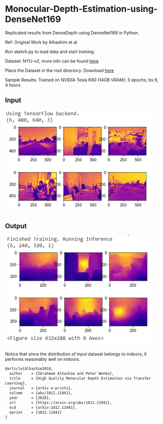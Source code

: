 # Monocular-Depth-Estimation-using-DenseNet169

Replicated results from DenseDepth using DenseNet169 in Python.

Ref: Original Work by Alhashim et al.

Run sketch.py to load data and start training.

Dataset: NYU-v2, more info can be found [here](https://cs.nyu.edu/~silberman/datasets/nyu_depth_v2.html)

Place the Dataset in the root directory. Download [here](https://s3-eu-west-1.amazonaws.com/densedepth/nyu_data.zip)

Sample Results: Trained on NVIDIA Tesla K80 (14GB VRAM); 3 epochs, bs 6, 4 hours

## Input 

![6 input images from indoor and outdoor](sample_in_snap.PNG)

## Output

![Output Depth Maps](sample_out_snap.PNG)

Notice that since the distribution of input dataset belongs to indoors, it performs reasonably well on indoors. 


```
@article{Alhashim2018,
  author    = {Ibraheem Alhashim and Peter Wonka},
  title     = {High Quality Monocular Depth Estimation via Transfer Learning},
  journal   = {arXiv e-prints},
  volume    = {abs/1812.11941},
  year      = {2018},
  url       = {https://arxiv.org/abs/1812.11941},
  eid       = {arXiv:1812.11941},
  eprint    = {1812.11941}
}
